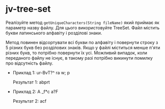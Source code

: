 # jv-tree-set
Реалізуйте метод `getUniqueCharacters(String fileName)` який приймає як параметр назву файлу.
Для цього використовуйте TreeSet. Файл містить букви латинського алфавіту і розділові знаки.

Метод повинен відсортувати всі букви по алфавіту і повернути строку з 5 різних букв без
розділових знаків.
Якщо у файлі міститься менше п'яти різних букв, то потрібно повернути їх усі.
Можливий випадок, коли переданого файлу не існує, в такому разі потрібно викинути помилку
про відсутність файлу.

* Приклад 1: ur-BvT?^ ra w; p

  Результат 1: abprt
 
* Приклад 2: A _f*c a?F

  Результат 2: acf
